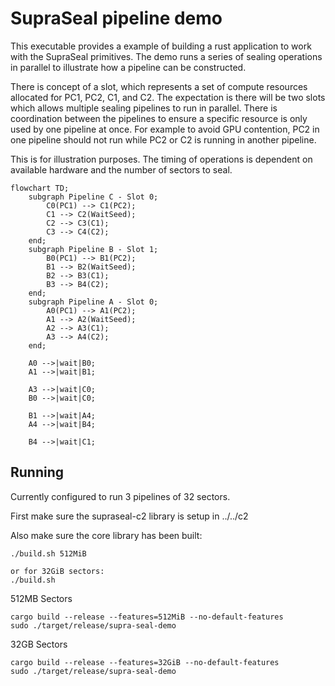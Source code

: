 # SupraSeal pipeline demo

This executable provides a example of building a rust application to work with the SupraSeal primitives. The demo runs a series of sealing operations in parallel to illustrate how a pipeline can be constructed.

There is concept of a slot, which represents a set of compute resources allocated for PC1, PC2, C1, and C2. The expectation is there will be two slots which allows multiple sealing pipelines to run in parallel. There is coordination between the pipelines to ensure a specific resource is only used by one pipeline at once. For example to avoid GPU contention, PC2 in one pipeline should not run while PC2 or C2 is running in another pipeline. 

This is for illustration purposes. The timing of operations is dependent on available hardware and the number of sectors to seal.

```mermaid
flowchart TD;
    subgraph Pipeline C - Slot 0;
        C0(PC1) --> C1(PC2);
        C1 --> C2(WaitSeed);
        C2 --> C3(C1);
        C3 --> C4(C2);
    end;
    subgraph Pipeline B - Slot 1;
        B0(PC1) --> B1(PC2);
        B1 --> B2(WaitSeed);
        B2 --> B3(C1);
        B3 --> B4(C2);
    end;
    subgraph Pipeline A - Slot 0;
        A0(PC1) --> A1(PC2);
        A1 --> A2(WaitSeed);
        A2 --> A3(C1);
        A3 --> A4(C2);
    end;
   
    A0 -->|wait|B0;
    A1 -->|wait|B1;

    A3 -->|wait|C0;
    B0 -->|wait|C0;

    B1 -->|wait|A4;
    A4 -->|wait|B4;

    B4 -->|wait|C1;
```

## Running

Currently configured to run 3 pipelines of 32 sectors.

First make sure the supraseal-c2 library is setup in ../../c2

Also make sure the core library has been built:
```
./build.sh 512MiB

or for 32GiB sectors:
./build.sh
```

512MB Sectors
```
cargo build --release --features=512MiB --no-default-features
sudo ./target/release/supra-seal-demo
```

32GB Sectors
```
cargo build --release --features=32GiB --no-default-features
sudo ./target/release/supra-seal-demo
```
